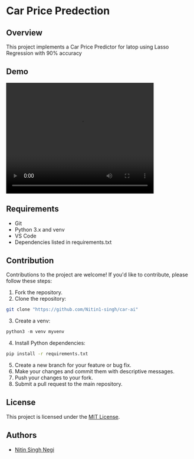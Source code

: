 # Car Price Predection


## Overview
This project implements a Car Price Predictor for latop  using Lasso Regression with 90% accuracy 

## Demo
<video src="https://github.com/Nitin1-singh/laptop-ai/assets/148739561/4a19aaeb-7848-420a-87eb-66c495a1c3b2" width="400px" height="300px" controls>
</video>

<!-- ## Features
- Scalable recommendation model trained on a large dataset of movies and user ratings.
- Real-time recommendation engine for generating personalized recommendations based on user interactions.
- Integration with streaming data processing frameworks for handling real-time user interactions.
- Support for model evaluation using offline metrics and online A/B testing.
- Continuous learning and adaptation based on user feedback. -->

## Requirements
- Git
- Python 3.x and venv
- VS Code 
- Dependencies listed in requirements.txt



## Contribution
Contributions to the project are welcome! If you'd like to contribute, please follow these steps:
1. Fork the repository.
2. Clone the repository:
  ```sh
  git clone "https://github.com/Nitin1-singh/car-ai"
  ```
3. Create a venv:
  ```python
  python3 -m venv myvenv
  ```
4. Install Python dependencies:
  ```sh
  pip install -r requirements.txt
  ```
5. Create a new branch for your feature or bug fix.
6. Make your changes and commit them with descriptive messages.
7. Push your changes to your fork.
8. Submit a pull request to the main repository.

## License
This project is licensed under the [MIT License](LICENSE).

## Authors
- [Nitin Singh Negi](https://github.com/Nitin1-singh)


